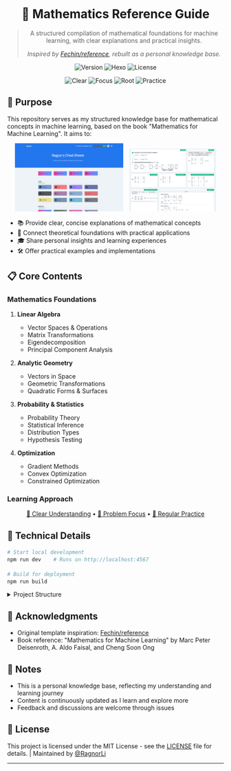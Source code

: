<div align="center">

# 📖 Mathematics Reference Guide

> A structured compilation of mathematical foundations for machine learning, with clear explanations and practical insights.
> 
> *Inspired by [Fechin/reference](https://github.com/Fechin/reference), rebuilt as a personal knowledge base.*

<p align="center">
  <img alt="Version" src="https://img.shields.io/badge/version-1.0.0-brightgreen?style=for-the-badge" />
  <img alt="Hexo" src="https://img.shields.io/badge/hexo-5.4.2-blue?style=for-the-badge" />
  <img alt="License" src="https://img.shields.io/badge/License-MIT-yellow?style=for-the-badge" />
</p>

<p align="center">
  <a><img alt="Clear" src="https://img.shields.io/badge/Clear-Clear_Your_Mind-green?style=for-the-badge" /></a>
  <a><img alt="Focus" src="https://img.shields.io/badge/Focus-Target_Problem-skyblue?style=for-the-badge" /></a>
  <a><img alt="Root" src="https://img.shields.io/badge/Root-First_Principles-black?style=for-the-badge" /></a>
  <a><img alt="Practice" src="https://img.shields.io/badge/Practice-Iterative_Learning-darkblue?style=for-the-badge" /></a>
</p>

</div>

## 🎯 Purpose

This repository serves as my structured knowledge base for mathematical concepts in machine learning, based on the book "Mathematics for Machine Learning". It aims to:

<p align="center">
  <img src="Mathematic_0.png" alt="Image 1" width="50%" style="margin-right: 10px;">
  <img src="Mathematics_1.png" alt="Image 2" width="40%">
</p>

- 📚 Provide clear, concise explanations of mathematical concepts
- 🔗 Connect theoretical foundations with practical applications
- 🎓 Share personal insights and learning experiences
- 🛠️ Offer practical examples and implementations

## 📋 Core Contents

### Mathematics Foundations
1. **Linear Algebra**
   - Vector Spaces & Operations
   - Matrix Transformations
   - Eigendecomposition
   - Principal Component Analysis

2. **Analytic Geometry**
   - Vectors in Space
   - Geometric Transformations
   - Quadratic Forms & Surfaces

3. **Probability & Statistics**
   - Probability Theory
   - Statistical Inference
   - Distribution Types
   - Hypothesis Testing

4. **Optimization**
   - Gradient Methods
   - Convex Optimization
   - Constrained Optimization

### Learning Approach
<div align="center">
<p align="center">
  <a href="#mind">🧠 Clear Understanding</a> •
  <a href="#focus">🎯 Problem Focus</a> •
  <a href="#practice">📝 Regular Practice</a>
</p>
</div>

## 🔧 Technical Details

```bash
# Start local development
npm run dev    # Runs on http://localhost:4567

# Build for deployment
npm run build
```

<details>
<summary>Project Structure</summary>

```
.
├── content/              # Main content files
│   ├── linear-algebra/
│   ├── geometry/
│   ├── probability/
│   └── optimization/
├── themes/
│   └── coo/             # Custom theme
└── package.json
```
</details>

## 🙏 Acknowledgments

- Original template inspiration: [Fechin/reference](https://github.com/Fechin/reference)
- Book reference: "Mathematics for Machine Learning" by Marc Peter Deisenroth, A. Aldo Faisal, and Cheng Soon Ong

## 📝 Notes

- This is a personal knowledge base, reflecting my understanding and learning journey
- Content is continuously updated as I learn and explore more
- Feedback and discussions are welcome through issues

## 📃 License

This project is licensed under the MIT License - see the [LICENSE](LICENSE) file for details. | Maintained by [@RagnorLi](https://github.com/RagnorLi) 

<div align="center">

---

</div>
